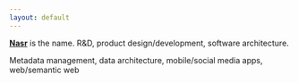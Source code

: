 ```yaml
---
layout: default
---
```


**[Nasr](https://en.wikipedia.org/wiki/Nasr)** is the name. 
R&D, product design/development, software architecture.

Metadata management, data architecture, mobile/social media apps, web/semantic web

